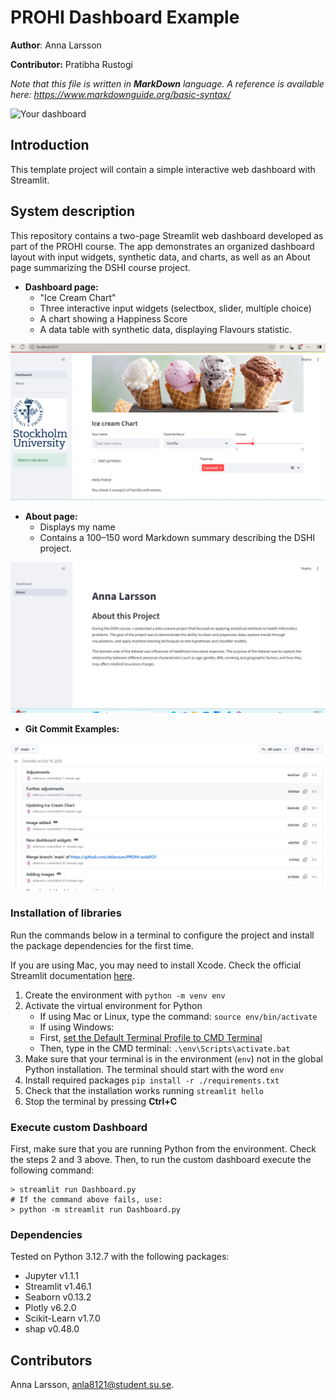 # PROHI Dashboard Example

**Author**: Anna Larsson
<!-- As main author, do not write anything in the line below.
The collaborator will edit the line below in GitHub -->
**Contributor:** Pratibha Rustogi 

_Note that this file is written in **MarkDown** language. A reference is available here: <https://www.markdownguide.org/basic-syntax/>_



![Your dashboard](./assets/project-logo.jpg)



## Introduction

This template project will contain a simple interactive web dashboard with Streamlit.

## System description

 This repository contains a two-page Streamlit web dashboard developed as part of the PROHI course. The app demonstrates an organized dashboard layout with input widgets, synthetic data, and charts, as well as an About page summarizing the DSHI course project.


- **Dashboard page:**  
  - "Ice Cream Chart"
  - Three interactive input widgets (selectbox, slider, multiple choice)  
  - A chart showing a Happiness Score 
  - A data table with synthetic data, displaying Flavours statistic. 
  
![Dashboard](assets/screenshot4.png)

- **About page:**  
  - Displays my name  
  - Contains a 100–150 word Markdown summary describing the DSHI project.

![About](assets/screenshot2.png)

- **Git Commit Examples:**

![About](assets/screenshot5.png)

### Installation of libraries

Run the commands below in a terminal to configure the project and install the package dependencies for the first time.

If you are using Mac, you may need to install Xcode. Check the official Streamlit documentation [here](https://docs.streamlit.io/get-started/installation/command-line#prerequisites).

1. Create the environment with `python -m venv env`
2. Activate the virtual environment for Python
   - If using Mac or Linux, type the command: `source env/bin/activate` 
   - If using Windows:
   - First, [set the Default Terminal Profile to CMD Terminal](https://code.visualstudio.com/docs/terminal/profiles)
   - Then, type in the CMD terminal: `.\env\Scripts\activate.bat`
3. Make sure that your terminal is in the environment (`env`) not in the global Python installation. The terminal should start with the word `env`
4. Install required packages `pip install -r ./requirements.txt`
5. Check that the installation works running `streamlit hello`
6. Stop the terminal by pressing **Ctrl+C**

### Execute custom Dashboard

First, make sure that you are running Python from the environment. Check the steps 2 and 3 above. Then, to run the custom dashboard execute the following command:

```
> streamlit run Dashboard.py
# If the command above fails, use:
> python -m streamlit run Dashboard.py
```

### Dependencies

Tested on Python 3.12.7 with the following packages:
  - Jupyter v1.1.1
  - Streamlit v1.46.1
  - Seaborn v0.13.2
  - Plotly v6.2.0
  - Scikit-Learn v1.7.0
  - shap v0.48.0

## Contributors


Anna Larsson, anla8121@student.su.se.